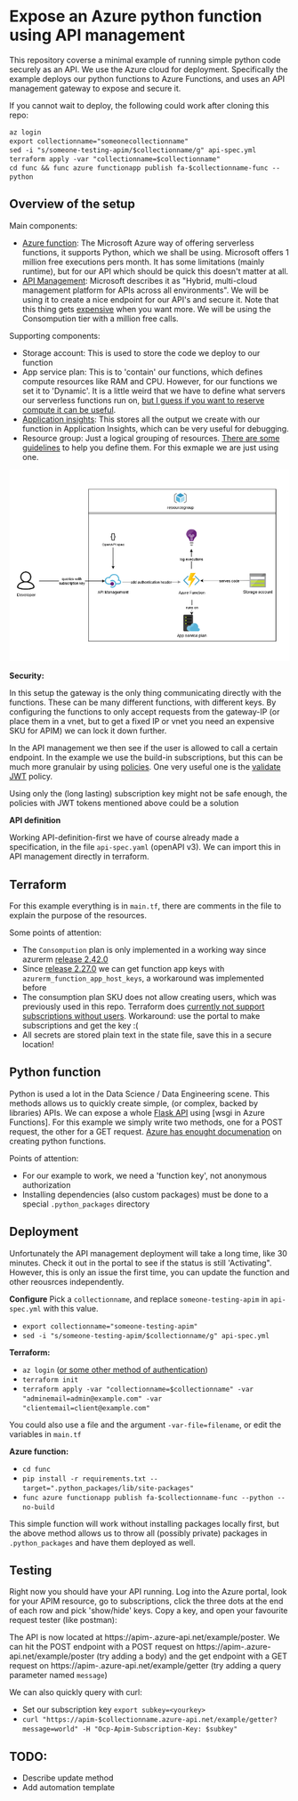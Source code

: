 # Expose an Azure python function using API management

This repository coverse a minimal example of running simple python code securely as an API. We use the Azure cloud for deployment. Specifically the example deploys our python functions to Azure Functions, and uses an API management gateway to expose and secure it.

If you cannot wait to deploy, the following could work after cloning this repo:
```
az login
export collectionname="someonecollectionname"
sed -i "s/someone-testing-apim/$collectionname/g" api-spec.yml
terraform apply -var "collectionname=$collectionname"
cd func && func azure functionapp publish fa-$collectionname-func --python
```

## Overview of the setup

Main components:
- [Azure function](https://azure.microsoft.com/en-us/services/functions/): The Microsoft Azure way of offering serverless functions, it supports Python, which we shall be using. Microsoft offers 1 million free executions pers month. It has some limitations (mainly runtime), but for our API which should be quick this doesn't matter at all.
- [API Management](https://azure.microsoft.com/en-us/services/api-management/): Microsoft describes it as "Hybrid, multi-cloud management platform for APIs across all environments". We will be using it to create a nice endpoint for our API's and secure it. Note that this thing gets [expensive](https://azure.microsoft.com/en-us/pricing/details/api-management/) when you want more. We will be using the Consompution tier with a million free calls.

Supporting components:
- Storage account: This is used to store the code we deploy to our function
- App service plan: This is to 'contain' our functions, which defines compute resources like RAM and CPU. However, for our functions we set it to 'Dynamic'. It is a little weird that we have to define what servers our serverless functions run on, [but I guess if you want to reserve compute it can be useful](https://docs.microsoft.com/en-us/azure/azure-functions/functions-scale).
- [Application insights](https://docs.microsoft.com/en-us/azure/azure-monitor/app/app-insights-overview): This stores all the output we create with our function in Application Insights, which can be very useful for debugging.
- Resource group: Just a logical grouping of resources. [There are some guidelines](https://docs.microsoft.com/en-us/azure/azure-resource-manager/management/overview#resource-groups) to help you define them. For this exmaple we are just using one.

<div style="text-align:center"><img src="schematic.png" alt="Setup overview"></div>

**Security:**

In this setup the gateway is the only thing communicating directly with the functions. These can be many  different functions, with different keys. By configuring the functions to only accept requests from the gateway-IP (or place them in a vnet, but to get a fixed IP or vnet you need an expensive SKU for APIM) we can lock it down further.

In the API management we then see if the user is allowed to call a certain endpoint. In the example we use the build-in subscriptions, but this can be much more granulair by using [policies](https://docs.microsoft.com/en-us/azure/api-management/api-management-policies). One very useful one is the [validate JWT](https://docs.microsoft.com/en-us/azure/api-management/api-management-access-restriction-policies#ValidateJWT) policy.

Using only the (long lasting) subscription key might not be safe enough, the policies with JWT tokens mentioned above could be a solution

**API definition**

Working API-definition-first we have of course already made a specification, in the file `api-spec.yaml` (openAPI v3). We can import this in API management directly in terraform.

## Terraform

For this example everything is in `main.tf`, there are comments in the file to explain the purpose of the resources.

Some points of attention:
- The `Consompution` plan is only implemented in a working way since azurerm [release 2.42.0](https://github.com/terraform-providers/terraform-provider-azurerm/blob/v2.42.0/CHANGELOG.md)
- Since [release 2.27.0](https://github.com/terraform-providers/terraform-provider-azurerm/blob/v2.27.0/CHANGELOG.md) we can get function app keys with `azurerm_function_app_host_keys`, a workaround was implemented before
- The consumption plan SKU does not allow creating users, which was previously used in this repo. Terraform does [currently not support subscriptions without users](https://github.com/terraform-providers/terraform-provider-azurerm/issues/8923). Workaround: use the portal to make subscriptions and get the key :(
- All secrets are stored plain text in the state file, save this in a secure location!

## Python function

Python is used a lot in the Data Science / Data Engineering scene. This methods allows us to quickly create simple, (or complex, backed by libraries) APIs. We can expose a whole [Flask API](https://github.com/pallets/flask) using [wsgi in Azure Functions]. For this example we simply write two methods, one for a POST request, the other for a GET request. [Azure has enought documenation](https://docs.microsoft.com/en-us/azure/developer/python/tutorial-vs-code-serverless-python-01) on creating python functions.

Points of attention:
- For our example to work, we need a 'function key', not anonymous authorization
- Installing dependencies (also custom packages) must be done to a special `.python_packages` directory

## Deployment

Unfortunately the API management deployment will take a long time, like 30 minutes. Check it out in the portal to see if the status is still 'Activating". However, this is only an issue the first time, you can update the function and other reousrces independently.

**Configure**
Pick a `collectionname`, and replace `someone-testing-apim` in `api-spec.yml` with this value.

- `export collectionname="someone-testing-apim"`
- `sed -i "s/someone-testing-apim/$collectionname/g" api-spec.yml`

**Terraform:**
- `az login` ([or some other method of authentication](https://www.terraform.io/docs/providers/azurerm/index.html))
- `terraform init`
- `terraform apply -var "collectionname=$collectionname" -var "adminemail=admin@example.com" -var "clientemail=client@example.com"`

You could also use a file and the argument `-var-file=filename`, or edit the variables in `main.tf`

**Azure function:**
- `cd func`
- `pip install -r requirements.txt --target=".python_packages/lib/site-packages"`
- `func azure functionapp publish fa-$collectionname-func --python --no-build`

This simple function will work without installing packages locally first, but the above method allows us to throw all (possibly private) packages in `.python_packages` and have them deployed as well.

## Testing

Right now you should have your API running. Log into the Azure portal, look for your APIM resource, go to subscriptions, click the three dots at the end of each row and pick 'show/hide' keys. Copy a key, and open your favourite request tester (like postman):

The API is now located at https://apim-<yourcollectionname>.azure-api.net/example/poster. We can hit the POST endpoint with a POST request on https://apim-<yourcollectionname>.azure-api.net/example/poster (try adding a body) and the get endpoint with a GET request on https://apim-<yourcollectionname>.azure-api.net/example/getter (try adding a query parameter named `message`)

We can also quickly query with curl: 
- Set our subscription key `export subkey=<yourkey>`
- `curl "https://apim-$collectionname.azure-api.net/example/getter?message=world" -H "Ocp-Apim-Subscription-Key: $subkey"`

## TODO:
- Describe update method
- Add automation template